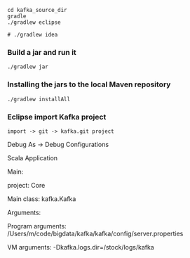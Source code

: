 
    cd kafka_source_dir
    gradle
    ./gradlew eclipse
    
    # ./gradlew idea

### Build a jar and run it ###
    ./gradlew jar

### Installing the jars to the local Maven repository ###
    ./gradlew installAll

### Eclipse import Kafka project ###
    import -> git -> kafka.git project
    
    

Debug As -> Debug Configurations

Scala Application

Main:

project:
Core

Main class:
kafka.Kafka

Arguments:

Program arguments:
/Users/m/code/bigdata/kafka/kafka/config/server.properties

VM arguments:
-Dkafka.logs.dir=/stock/logs/kafka




